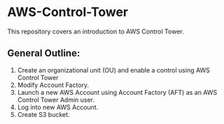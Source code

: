 # AWS-Control-Tower
This repository covers an introduction to AWS Control Tower.

## General Outline:
1. Create an organizational unit (OU) and enable a control using AWS Control Tower
2. Modify Account Factory.
3. Launch a new AWS Account using Account Factory (AFT) as an AWS Control Tower Admin user.
4. Log into new AWS Account.
5. Create S3 bucket.

